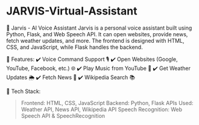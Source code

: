# JARVIS-Virtual-Assistant


🚀 Jarvis - AI Voice Assistant
Jarvis is a personal voice assistant built using Python, Flask, and Web Speech API. It can open websites, provide news, fetch weather updates, and more. The frontend is designed with HTML, CSS, and JavaScript, while Flask handles the backend.

🔧 Features:
✔️ Voice Command Support 🎙️
✔️ Open Websites (Google, YouTube, Facebook, etc.) 🌐
✔️ Play Music from YouTube 🎵
✔️ Get Weather Updates 🌦️
✔️ Fetch News 📰
✔️ Wikipedia Search 📚

📂 Tech Stack:
> Frontend: HTML, CSS, JavaScript
> Backend: Python, Flask
> APIs Used: Weather API, News API, Wikipedia API
> Speech Recognition: Web Speech API & SpeechRecognition
